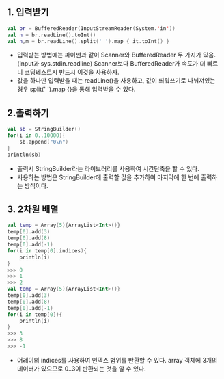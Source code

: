 
## 1. 입력받기
``` kotlin
val br = BufferedReader(InputStreamReader(System.'in'))
val n = br.readLine().toInt()
val n,m = br.readLine().split(' ').map { it.toInt() }
```
- 입력받는 방법에는 파이썬과 같이 Scanner와 BufferedReader 두 가지가 있음. (input과 sys.stdin.readline)
  Scanner보다 BufferedReader가 속도가 더 빠르니 코딩테스트시 반드시 이것을 사용하자.
- 값을 하나만 입력받을 때는 readLine()을 사용하고, 값이 띄워쓰기로 나눠져있는 경우 split(' ').map {}을 통해 입력받을 수 있다.
  
## 2.출력하기
```kotlin
val sb = StringBuilder()
for(i in 0..10000){
	sb.append("0\n")
}
println(sb)
```
- 출력시 StringBuilder라는 라이브러리를 사용하여 시간단축을 할 수 있다.
- 사용하는 방법은 StringBuilder에 출력할 값을 추가하여 마지막에 한 번에 출력하는 방식이다.

## 3. 2차원 배열
``` kotlin
val temp = Array(5){ArrayList<Int>()}
temp[0].add(3)
temp[0].add(8)
temp[0].add(-1)
for(i in temp[0].indices){
	println(i)
}
>>> 0
>>> 1
>>> 2
val temp = Array(5){ArrayList<Int>()}
temp[0].add(3)
temp[0].add(8)
temp[0].add(-1)
for(i in temp[0]){
	println(i)
}
>>> 3
>>> 8
>>> -1
```
- 어레이의 indices를 사용하여 인덱스 범위를 반환할 수 있다. array 객체에 3개의 데이터가 있으므로 0..3이 반환되는 것을 알 수 있다.
